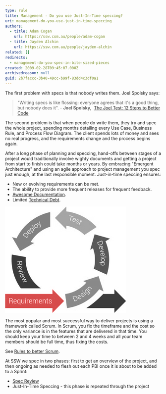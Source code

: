 ```yaml
---
type: rule
title: Management - Do you use Just-In-Time speccing?
uri: management-do-you-use-just-in-time-speccing
authors:
  - title: Adam Cogan
    url: https://ssw.com.au/people/adam-cogan
  - title: Jayden Alchin
    url: https://ssw.com.au/people/jayden-alchin
related: []
redirects:
  - management-do-you-spec-in-bite-sized-pieces
created: 2009-02-28T09:45:07.000Z
archivedreason: null
guid: 2b7faccc-3b40-49cc-b99f-83dd4c3df0a1
---
```

The first problem with specs is that nobody writes them. Joel Spolsky says:

> "Writing specs is like flossing: everyone agrees that it's a good thing, but nobody does it".
>                 -  **Joel Spolsky,**  [The Joel Test: 12 Steps to Better Code](https://www.joelonsoftware.com/2000/08/09/the-joel-test-12-steps-to-better-code/)

The second problem is that when people do write them, they try and spec the whole project, spending months detailing every Use Case, Business Rule, and Process Flow Diagram. The client spends lots of money and sees no real progress, and the requirements change and the process begins again.

<!--endintro-->

After a long phase of planning and speccing, hand-offs between stages of a project would traditionally involve wighty documents and getting a project from start to finish could take months or years. By embracing "Emergent Architecture" and using an agile approach to project management you spec just enough, at the last responsible moment. Just-in-time speccing ensures:
* New or evolving requirements can be met.
* The ability to provide more frequent releases for frequent feedback. 
* [Awesome Documentation](/awesome-documentation).
* Limited [Technical Debt](/technical-debt).

![Figure: Just-In-Time speccing in an agile Scrum project can handle evolving requirements](jit-speccing.png)

The most popular and most successful way to deliver projects is using a framework called Scrum. In Scrum, you fix the timeframe and the cost so the only variance is in the features that are delivered in that time. You should keep your time to between 2 and 4 weeks and all your team members should be full time, thus fixing the costs.

See [Rules to better Scrum](https://www.ssw.com.au/rules/rules-to-better-scrum-using-azure-devops).

At SSW we spec in two phases: first to get an overview of the project, and then ongoing as needed to flesh out each PBI once it is about to be added to a Sprint:

* [Spec Review](/spec-do-you-create-an-initial-release-plan-and-ballpark)
* Just-In-Time Speccing - this phase is repeated through the project

